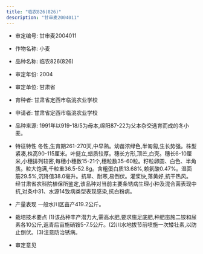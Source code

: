 ```yaml
---
title: "临农826(826)"
description: "甘审麦2004011"
---
```

* 审定编号:  甘审麦2004011

*  作物名称:  小麦

*  品种名称:  临农826(826)

*  审定年份:  2004

*  审定单位:  甘肃省

* 育种者:  甘肃省定西市临洮农业学校

*  申请者:  甘肃省定西市临洮农业学校

*  品种来源:  1991年以919-18/5为母本,绵阳87-22为父本杂交选育而成的冬小麦。

*  特征特性
冬性,生育期261-270天,中早熟。幼苗浓绿色,半匍匐,生长势强。株型紧凑,株高90-115厘米。叶挺立,蜡质较厚。穗长方形,顶芒,白壳。穗长6-10厘米,小穗排列较密,每穗小穗数15-21个,穗粒数35-60粒。籽粒卵圆、白色、半角质。粒大饱满,千粒重36.5-52.8g。含粗蛋白质13.68%,赖氨酸0.47%。湿面筋29.5%,沉降值38.0毫升。抗旱、耐寒,易倒伏。灌浆快,落黄好,抗干热风。经甘肃省农科院植保所鉴定,该品种对当前主要条锈病生理小种及混合菌表现中抗,对条中31、水源14致病类型表现感染,抗白粉病。

*  产量表现
一般水川区亩产419.2公斤。

*  栽培技术要点
(1)该品种丰产潜力大,需高水肥,要求施足底肥,种肥亩施二铵和尿素各10公斤,返青后亩施硝铵5-7.5公斤。(2)川水地拔节前喷施一次矮壮素,以防止倒伏。(3)注意防治锈病。

*  审定意见

